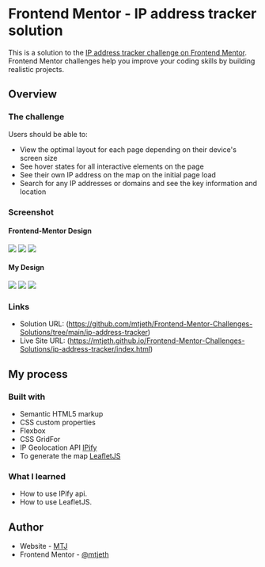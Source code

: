 # Frontend Mentor - IP address tracker solution

This is a solution to the [IP address tracker challenge on Frontend Mentor](https://www.frontendmentor.io/challenges/ip-address-tracker-I8-0yYAH0). Frontend Mentor challenges help you improve your coding skills by building realistic projects. 

## Overview

### The challenge

Users should be able to:

- View the optimal layout for each page depending on their device's screen size
- See hover states for all interactive elements on the page
- See their own IP address on the map on the initial page load
- Search for any IP addresses or domains and see the key information and location

### Screenshot

#### Frontend-Mentor Design
  ![](./orginal_design/active-states.jpg)
  ![](./orginal_design/desktop-design.jpg)
  ![](./orginal_design/mobile-design.jpg)
   

#### My Design
  ![](./my_design/active-states.jpg)
  ![](./my_design/desktop-design.jpg)
  ![](./my_design/mobile-design.jpg)

### Links

- Solution URL: (https://github.com/mtjeth/Frontend-Mentor-Challenges-Solutions/tree/main/ip-address-tracker)
- Live Site URL: (https://mtjeth.github.io/Frontend-Mentor-Challenges-Solutions/ip-address-tracker/index.html)

## My process

### Built with

- Semantic HTML5 markup
- CSS custom properties
- Flexbox
- CSS GridFor  
- IP Geolocation API [IPify](https://geo.ipify.org/)
- To generate the map [LeafletJS](https://leafletjs.com/) 

### What I learned

 - How to use IPify api.
 - How to use LeafletJS.
 
## Author

- Website - [MTJ](https://www.mtjeth.com)
- Frontend Mentor - [@mtjeth](https://www.frontendmentor.io/profile/mtjeth)
 